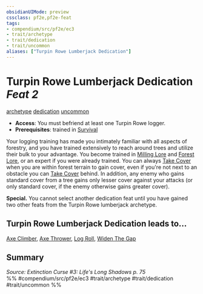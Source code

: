 ```yaml
---
obsidianUIMode: preview
cssclass: pf2e,pf2e-feat
tags:
- compendium/src/pf2e/ec3
- trait/archetype
- trait/dedication
- trait/uncommon
aliases: ["Turpin Rowe Lumberjack Dedication"]
---
```

# Turpin Rowe Lumberjack Dedication  *Feat 2*  
[archetype](../../Rules/traits/archetype.md)  [dedication](../../Rules/traits/dedication.md)  [uncommon](../../Rules/traits/uncommon.md)  

- **Access**: You must befriend at least one Turpin Rowe logger.
- **Prerequisites**: trained in [Survival](../skills.md#Survival)

Your logging training has made you intimately familiar with all aspects of forestry, and you have trained extensively to reach around trees and utilize their bulk to your advantage. You become trained in [Milling Lore](../skills.md#Lore) and [Forest Lore](../skills.md#Lore), or an expert if you were already trained. You can always [Take Cover](../../Rules/actions/take-cover.md) when you are within forest terrain to gain cover, even if you're not next to an obstacle you can [Take Cover](../../Rules/actions/take-cover.md) behind. In addition, any enemy who gains standard cover from a tree gains only lesser cover against your attacks (or only standard cover, if the enemy otherwise gains greater cover).

**Special.** You cannot select another dedication feat until you have gained two other feats from the Turpin Rowe lumberjack archetype.

## Turpin Rowe Lumberjack Dedication leads to...

[Axe Climber](axe-climber-ec3.md), [Axe Thrower](axe-thrower-ec3.md), [Log Roll](log-roll-ec3.md), [Widen The Gap](widen-the-gap-ec3.md)

## Summary

*Source: Extinction Curse #3: Life's Long Shadows p. 75*  
%% #compendium/src/pf2e/ec3 #trait/archetype #trait/dedication #trait/uncommon %%